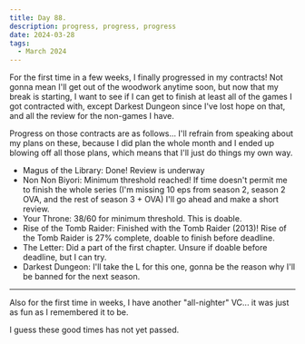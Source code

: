 ```yaml
---
title: Day 88.
description: progress, progress, progress
date: 2024-03-28
tags: 
  - March 2024
---
```


For the first time in a few weeks, I finally progressed in my contracts! Not gonna mean I'll get out of the woodwork anytime soon, but now that my break is starting, I want to see if I can get to finish at least all of the games I got contracted with, except Darkest Dungeon since I've lost hope on that, and all the review for the non-games I have.

Progress on those contracts are as follows... I'll refrain from speaking about my plans on these, because I did plan the whole month and I ended up blowing off all those plans, which means that I'll just do things my own way.

- Magus of the Library: Done! Review is underway
- Non Non Biyori: Minimum threshold reached! If time doesn't permit me to finish the whole series (I'm missing 10 eps from season 2, season 2 OVA, and the rest of season 3 + OVA) I'll go ahead and make a short review.
- Your Throne: 38/60 for minimum threshold. This is doable.
- Rise of the Tomb Raider: Finished with the Tomb Raider (2013)! Rise of the Tomb Raider is 27% complete, doable to finish before deadline.
- The Letter: Did a part of the first chapter. Unsure if doable before deadline, but I can try.
- Darkest Dungeon: I'll take the L for this one, gonna be the reason why I'll be banned for the next season.


-----

Also for the first time in weeks, I have another "all-nighter" VC... it was just as fun as I remembered it to be.

I guess these good times has not yet passed.